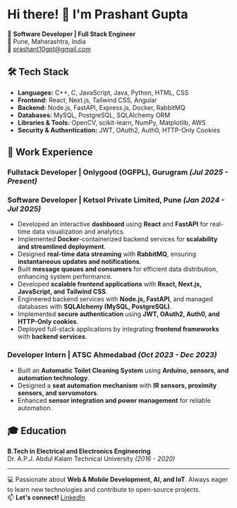 # Hi there! 👋 I'm Prashant Gupta

🚀 **Software Developer | Full Stack Engineer**  
📍 Pune, Maharashtra, India  
📧 prashant10gpt@gmail.com  

## 🛠 Tech Stack

- **Languages:** C++, C, JavaScript, Java, Python, HTML, CSS
- **Frontend:** React, Next.js, Tailwind CSS, Angular
- **Backend:** Node.js, FastAPI, Express.js, Docker, RabbitMQ
- **Databases:** MySQL, PostgreSQL, SQLAlchemy ORM
- **Libraries & Tools:** OpenCV, scikit-learn, NumPy, Matplotlib, AWS
- **Security & Authentication:** JWT, OAuth2, Auth0, HTTP-Only Cookies

## 💼 Work Experience

### **Fullstack Developer** | Onlygood (OGFPL), Gurugram *(Jul 2025 - Present)*

### **Software Developer** | Ketsol Private Limited, Pune *(Jan 2024 - Jul 2025)*
- Developed an interactive **dashboard** using **React** and **FastAPI** for real-time data visualization and analytics.
- Implemented **Docker**-containerized backend services for **scalability and streamlined deployment**.
- Designed **real-time data streaming** with **RabbitMQ**, ensuring **instantaneous updates and notifications**.
- Built **message queues and consumers** for efficient data distribution, enhancing system performance.
- Developed **scalable frontend applications** with **React, Next.js, JavaScript, and Tailwind CSS**.
- Engineered backend services with **Node.js, FastAPI**, and managed databases with **SQLAlchemy (MySQL, PostgreSQL)**.
- Implemented **secure authentication** using **JWT, OAuth2, Auth0, and HTTP-Only cookies**.
- Deployed full-stack applications by integrating **frontend frameworks** with **backend services**.


### **Developer Intern** | ATSC Ahmedabad *(Oct 2023 - Dec 2023)*
- Built an **Automatic Toilet Cleaning System** using **Arduino, sensors, and automation technology**.
- Designed a **seat automation mechanism** with **IR sensors, proximity sensors, and servomotors**.
- Enhanced **sensor integration and power management** for reliable automation.

## 🎓 Education

**B.Tech in Electrical and Electronics Engineering**  
Dr. A.P.J. Abdul Kalam Technical University *(2016 - 2020)*  

---

💻 Passionate about **Web & Mobile Development, AI, and IoT**. Always eager to learn new technologies and contribute to open-source projects.  
📫 **Let's connect!** [LinkedIn](https://www.linkedin.com/in/prashant-gupta-1189631ab)
